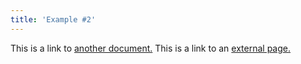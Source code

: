 ```yaml
---
title: 'Example #2'
---
```


This is a link to [another document.](doc3.md) This is a link to an [external page.](http://www.example.com/)
